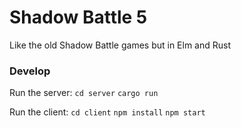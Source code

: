 # Shadow Battle 5

Like the old Shadow Battle games but in Elm and Rust

### Develop

Run the server:
```cd server```
```cargo run```

Run the client:
```cd client```
```npm install```
```npm start```


